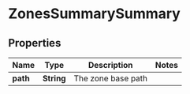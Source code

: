 
# ZonesSummarySummary

## Properties
Name | Type | Description | Notes
------------ | ------------- | ------------- | -------------
**path** | **String** | The zone base path | 



